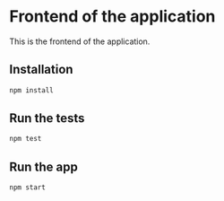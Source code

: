 # Frontend of the application

This is the frontend of the application.

## Installation

```bash
npm install
```

## Run the tests

```bash
npm test
```

## Run the app

```bash
npm start
```